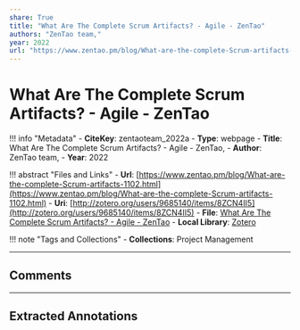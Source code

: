 ```yaml
---
share: True
title: "What Are The Complete Scrum Artifacts? - Agile - ZenTao"
authors: "ZenTao team,"
year: 2022
url: "https://www.zentao.pm/blog/What-are-the-complete-Scrum-artifacts-1102.html"
---
```

# What Are The Complete Scrum Artifacts? - Agile - ZenTao

!!! info "Metadata"
	- **CiteKey**: zentaoteam_2022a
	- **Type**: webpage
	- **Title**: What Are The Complete Scrum Artifacts? - Agile - ZenTao, 
	- **Author**: ZenTao team,
	- **Year**: 2022 

!!! abstract "Files and Links"
	- **Url**: [https://www.zentao.pm/blog/What-are-the-complete-Scrum-artifacts-1102.html](https://www.zentao.pm/blog/What-are-the-complete-Scrum-artifacts-1102.html)
	- **Uri**: [http://zotero.org/users/9685140/items/8ZCN4II5](http://zotero.org/users/9685140/items/8ZCN4II5)
	- **File**: [What Are The Complete Scrum Artifacts? - Agile - ZenTao](file:///Users/jan/Zotero/storage/2YVBWSJ6/What-are-the-complete-Scrum-artifacts-1102.html)
	- **Local Library**: [Zotero]((zotero://select/library/items/8ZCN4II5))

!!! note "Tags and Collections"
	- **Collections**: Project Management

----

## Comments



----

## Extracted Annotations